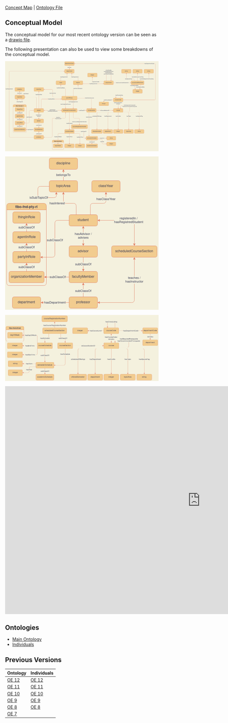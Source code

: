 [Concept Map](#conceptual-model) | [Ontology File](course-recommender.rdf)

## Conceptual Model

The conceptual model for our most recent ontology version can be seen as a [drawio file](https://drive.google.com/file/d/1b3JVHcvj6Lowty8aPcan0jGcSv3qkH0Z/view?usp=sharing).

The following presentation can also be used to view some breakdowns of the conceptual model.

![Overall Concept Map](images/concept_map_overall.png)

![People Sub-Concept Map](images/concept_map_people.png)

![Courses Sub-Concept Map](images/concept_map_courses.png)

<iframe src="https://docs.google.com/presentation/d/e/2PACX-1vR6bVv5sO9bp1qrsPPDSlzj7qgFnCAZbZnm4JV7Xfu4rX96Z8UdvC2VV2dhzCNU2A/embed?start=false&loop=false&delayms=3000" frameborder="0" width="1280" height="749" allowfullscreen="true" mozallowfullscreen="true" webkitallowfullscreen="true"></iframe>

## Ontologies

- [Main Ontology][oe-current]
- [Individuals][oe-current-ind]

## Previous Versions

| Ontology                    | Individuals                  |
|-----------------------------|------------------------------|
| [OE 12][oe-12-ont]          | [OE 12][oe-12-ind]           |
| [OE 11][oe-11-ont]          | [OE 11][oe-11-ind]           |
| [OE 10][oe-10-ont]          | [OE 10][oe-10-ind]           |
| [OE 9][oe-9-ont]            | [OE 9][oe-9-ind]             |
| [OE 8][oe-8-ont]            | [OE 8][oe-8-ind]             |
| [OE 7][oe-7-ont]            |                              |

[oe-current]: https://raw.githubusercontent.com/tetherless-world/ontology-engineering/course-recommender/oe2020/course-recommender/course-recommender.rdf
[oe-current-ind]: https://raw.githubusercontent.com/tetherless-world/ontology-engineering/course-recommender/oe2020/course-recommender/course-recommender-individuals.rdf

[oe-12-ont]: https://raw.githubusercontent.com/tetherless-world/ontology-engineering/7dd19e4a8a78e7143a5ff6002fd206ed4b20bf13/oe2020/course-recommender/course-recommender.rdf
[oe-12-ind]: https://raw.githubusercontent.com/tetherless-world/ontology-engineering/7dd19e4a8a78e7143a5ff6002fd206ed4b20bf13/oe2020/course-recommender/course-recommender-individuals.rdf

[oe-11-ont]: https://raw.githubusercontent.com/tetherless-world/ontology-engineering/4316f30ca8a93fd652ff4d4861c7ba101e28c7fa/oe2020/course-recommender/course-recommender.rdf
[oe-11-ind]: https://raw.githubusercontent.com/tetherless-world/ontology-engineering/4316f30ca8a93fd652ff4d4861c7ba101e28c7fa/oe2020/course-recommender/course-recommender-individuals.rdf

[oe-10-ont]: https://raw.githubusercontent.com/tetherless-world/ontology-engineering/f611a01bbe4915a8af9f6bfa2e8a11d371b7ed0e/oe2020/course-recommender/course-recommender.rdf
[oe-10-ind]: https://raw.githubusercontent.com/tetherless-world/ontology-engineering/f611a01bbe4915a8af9f6bfa2e8a11d371b7ed0e/oe2020/course-recommender/course-recommender-individuals.rdf

[oe-9-ont]: https://raw.githubusercontent.com/tetherless-world/ontology-engineering/83366e952dae6beb86ddcd660f004076a31b81ea/oe2020/course-recommender/course-recommender.rdf
[oe-9-ind]: https://raw.githubusercontent.com/tetherless-world/ontology-engineering/83366e952dae6beb86ddcd660f004076a31b81ea/oe2020/course-recommender/course-recommender-individuals.rdf

[oe-8-ont]: https://raw.githubusercontent.com/tetherless-world/ontology-engineering/1d4ed76076bb7bc6687dd92ace36fc8734f34995/oe2020/course-recommender/course-recommender.rdf
[oe-8-ind]: https://raw.githubusercontent.com/tetherless-world/ontology-engineering/83366e952dae6beb86ddcd660f004076a31b81ea/oe2020/course-recommender/course-recommender-individuals.rdf

[oe-7-ont]: https://raw.githubusercontent.com/tetherless-world/ontology-engineering/5f9f5249fb24d6367fbf894c1673205298ef0f96/oe2020/course-recommender/course-recommender.rdf
